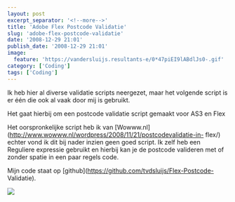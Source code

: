 ```yaml
---
layout: post
excerpt_separator: '<!--more-->'
title: 'Adobe Flex Postcode Validatie'
slug: 'adobe-flex-postcode-validatie'
date: '2008-12-29 21:01'
publish_date: '2008-12-29 21:01'
image:
  feature: 'https://vandersluijs.resultants-e/0*47piEI9lABdlJs0-.gif'
category: ['Coding']
tags: ['Coding']
---
```

Ik heb hier al diverse validatie scripts neergezet, maar het volgende script
is er één die ook al vaak door mij is gebruikt.  
  
Het gaat hierbij om een postcode validatie script gemaakt voor AS3 en Flex  
  
  
  
Het oorspronkelijke script heb ik van
[Wowww.nl](http://www.wowww.nl/wordpress/2008/11/21/postcodevalidatie-in-
flex/) echter vond ik dit bij nader inzien geen goed script. Ik zelf heb een
Reguliere expressie gebruikt en hierbij kan je de postcode valideren met of
zonder spatie in een paar regels code.  
  
Mijn code staat op [github](https://github.com/tvdsluijs/Flex-Postcode-
Validatie).

![](https://vandersluijs.resultants-e/0*47piEI9lABdlJs0-.gif)

